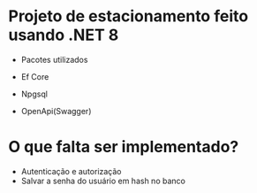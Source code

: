 # Projeto de estacionamento feito usando .NET 8

- Pacotes utilizados

- Ef Core
- Npgsql
- OpenApi(Swagger)


# O que falta ser implementado?

- Autenticação e autorização
- Salvar a senha do usuário em hash no banco

